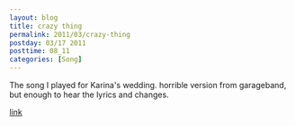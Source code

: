 ```yaml
---
layout: blog
title: crazy thing
permalink: 2011/03/crazy-thing
postday: 03/17 2011
posttime: 08_11
categories: [Song]
---
```


The song I played for Karina's wedding. horrible version from garageband, but enough to hear the lyrics and changes.

<a href="http://kristeraxel.com/media/vault/crazy-thing.mp3">link</a>
